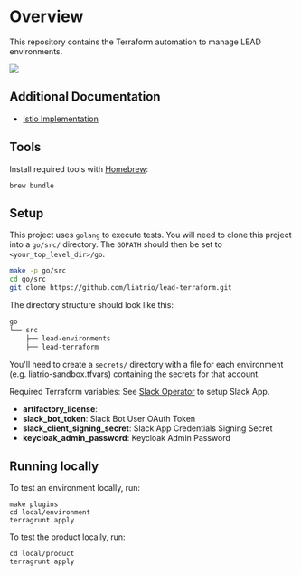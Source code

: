 # Overview
This repository contains the Terraform automation to manage LEAD environments.

![](./docs/lead-architecture.png)

## Additional Documentation

- [Istio Implementation](docs/istio-implementation.md)

## Tools
Install required tools with [Homebrew](https://brew.sh/):

```
brew bundle
```

## Setup

This project uses `golang` to execute tests. You will need to clone this project into a `go/src/` directory. The `GOPATH` should then be set to `<your_top_level_dir>/go`.

```bash
make -p go/src
cd go/src
git clone https://github.com/liatrio/lead-terraform.git
```

The directory structure should look like this:

```bash
go
└── src
    ├── lead-environments
    ├── lead-terraform
```

You'll need to create a `secrets/` directory with a file for each environment (e.g. liatrio-sandbox.tfvars) containing the secrets for that account.

Required Terraform variables: See [Slack Operator](https://github.com/liatrio/lead-sdm-operators/tree/master/operator-slack) to setup Slack App.
- **artifactory_license**:
- **slack_bot_token**: Slack Bot User OAuth Token
- **slack_client_signing_secret**: Slack App Credentials Signing Secret
- **keycloak_admin_password**: Keycloak Admin Password

## Running locally
To test an environment locally, run:

```
make plugins
cd local/environment
terragrunt apply
```

To test the product locally, run:

```
cd local/product
terragrunt apply
```

